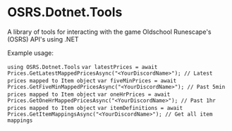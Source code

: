 # OSRS.Dotnet.Tools
A library of tools for interacting with the game Oldschool Runescape's (OSRS) API's using .NET

Example usage:

`using OSRS.Dotnet.Tools`
`var latestPrices = await Prices.GetLatestMappedPricesAsync("<YourDiscordName>"); // Latest prices mapped to Item object`
`var fiveMinPrices = await Prices.GetFiveMinMappedPricesAsync("<YourDiscordName>"); // Past 5min prices mapped to Item object`
`var oneHrPrices = await Prices.GetOneHrMappedPricesAsync("<YourDiscordName>"); // Past 1hr prices mapped to Item object`
`var itemDefinitions = await Prices.GetItemMappingsAsync("<YourDiscordName>"); // Get all item mappings`
